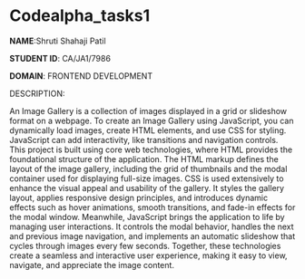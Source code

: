 # Codealpha_tasks1

**NAME**:Shruti Shahaji Patil

**STUDENT ID**: CA/JA1/7986

**DOMAIN**: FRONTEND DEVELOPMENT

DESCRIPTION:

An Image Gallery is a collection of images displayed in a grid or slideshow format on a webpage. To create an Image Gallery using JavaScript, you can dynamically load images, create HTML elements, and use CSS for styling. JavaScript can add interactivity, like transitions and navigation controls.
This project is built using core web technologies, where HTML provides the foundational structure of the application. The HTML markup defines the layout of the image gallery, including the grid of thumbnails and the modal container used for displaying full-size images. CSS is used extensively to enhance the visual appeal and usability of the gallery. It styles the gallery layout, applies responsive design principles, and introduces dynamic effects such as hover animations, smooth transitions, and fade-in effects for the modal window. Meanwhile, JavaScript brings the application to life by managing user interactions. It controls the modal behavior, handles the next and previous image navigation, and implements an automatic slideshow that cycles through images every few seconds. Together, these technologies create a seamless and interactive user experience, making it easy to view, navigate, and appreciate the image content.
